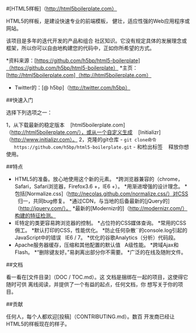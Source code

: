 #[HTML5样板]（http://html5boilerplate.com）

HTML5的样板，是建设快速专业的前端模板，
健壮，适应性强的Web应用程序或网站。

该项目是多年的迭代开发的产品和组合
社区知识。它没有规定具体的发展理念或
框架，所以你可以自由地构建您的代码中，正如你所希望的方式。

*资料来源：[https://github.com/h5bp/html5-boilerplate]（https://github.com/h5bp/html5-boilerplate）
*主页：[http://html5boilerplate.com]（http://html5boilerplate.com）
* Twitter的：[@ h5bp]（http://twitter.com/h5bp）


##快速入门

选择下列选项之一：

1，从下载最新的稳定版本
   [html5boilerplate.com]（http://html5boilerplate.com/），或从一个自定义生成
   [Initializr]（http://www.initializr.com）。
2，克隆的git仓库 - `git clone命令
   https://github.com/h5bp/html5-boilerplate.git` - 和检出标签
   释放你想使用。


##特点

* HTML5的准备。放心地使用这个新的元素。
*跨浏览器兼容的（chrome，Safari，Safari浏览器，Firefox3.6 +，IE6 +）。
*用渐进增强的设计理念。
*包括[Normalize.css]（http://necolas.github.com/normalize.css/）对CSS
  归一，共同bug修复。
*通过CDN，与当地的后备最新的[jQuery的]（http://jquery.com/）。
*最新的[Modernizr的]（http://modernizr.com/）构建的特征检测。
* IE特定的类更容易跨浏览器的控制。
*占位符的CSS媒体查询。
*常用的CSS佣工。
*默认打印的CSS，性能优化。
*防止任何杂散``的console.log引起的JavaScript中的错误
  IE6 / 7。
*优化的谷歌Analytics（分析）代码段。
* Apache服务器缓存，压缩和其他配置的默认值
  A级性能。
*跨域Ajax和Flash。
*“删除键友好。”易剥离出部分你不需要。
*广泛的在线及随附文件。


##文档

看一看在[文件目录]（DOC / TOC.md）。这
文档是捆绑在一起的项目，这使得它随时可供
离线阅读，并提供了一​​个有益的起点，任何文档，你
想写关于你的项目。


##贡献

任何人，每个人都欢迎[投稿]（CONTRIBUTING.md）。数百
开发商已经让HTML5的样板现在的样子。